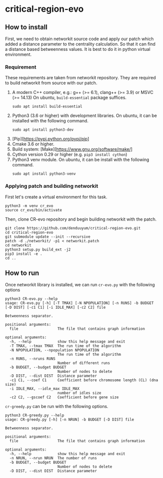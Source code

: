 # critical-region-evo

## How to install

First, we need to obtain networkit source code and apply our patch which added a distance parameter to the centrality calculation. So that it can find a distance based betweenness values.
It is best to do it in python virtual environment.

### Requirement

These requirements are taken from networkit repository. They are required to build networkit from source with our patch.

  1. A modern C++ compiler, e.g.: g++ (>= 6.1), clang++ (>= 3.9) or MSVC (>= 14.13)
     On ubuntu, `build-essential` package suffices.
	 ```shell
	 sudo apt install build-essential
	 ```
  2. Python3 (3.6 or higher) with development libraries. 
     On ubuntu, it can be installed with the following command.
      ```shell
	  sudo apt install python3-dev
	  ```
  3. [Pip][https://pypi.python.org/pypi/pip]
  4. Cmake 3.6 or higher.
  5. Build system: [Make][https://www.gnu.org/software/make/]
  6. Cython version 0.29 or higher (e.g. `pip3 install cython`)
  7. Python3 venv module.
     On ubuntu, it can be install with the following command.
	 ```shell
	 sudo apt install python3-venv
	 ```
  
### Applying patch and building networkit

First let's create a virtual environment for this task.
```shell
python3 -m venv cr_evo
source cr_evo/bin/activate
```
Then, clone CR-evo repository and begin building networkit with the patch.

```shell
git clone https://github.com/denduuyum/critical-region-evo.git
cd critical-region-evo
git submodule update --init --recursive
patch -d ./networkit/ -p1 < networkit.patch
cd networkit
python3 setup.py build_ext -j2
pip3 install -e .
cd ..
```

## How to run

Once networkit library is installed, we can run `cr-evo.py` with the following options

```shell
python3 CR-evo.py --help
usage: CR-evo.py [-h] [-T TMAX] [-N NPOPULATION] [-n RUNS] -b BUDGET [-D DIST] [-c1 C1] [-i IDLE_MAX] [-c2 C2] file

Betweenness separator.

positional arguments:
  file                  The file that contains graph information

optional arguments:
  -h, --help            show this help message and exit
  -T TMAX, --tmax TMAX  The run time of the algorithm
  -N NPOPULATION, --npopulation NPOPULATION
                        The run time of the algorithm
  -n RUNS, --nruns RUNS
                        Number of different runs
  -b BUDGET, --budget BUDGET
                        Number of nodes to delete
  -D DIST, --dist DIST  Distance parameter
  -c1 C1, --coef C1     Coefficient before chromosome length (CL) (dna size)
  -i IDLE_MAX, --idle_max IDLE_MAX
                        number of idles size
  -c2 C2, --gscoef C2   Coefficient before gene size
```

`cr-greedy.py` can be run with the following options.

```shell
python3 CR-greedy.py --help
usage: CR-greedy.py [-h] [-n NRUN] -b BUDGET [-D DIST] file

Betweenness separator.

positional arguments:
  file                  The file that contains graph information

optional arguments:
  -h, --help            show this help message and exit
  -n NRUN, --nrun NRUN  The number of runs
  -b BUDGET, --budget BUDGET
                        Number of nodes to delete
  -D DIST, --dist DIST  Distance parameter

```
